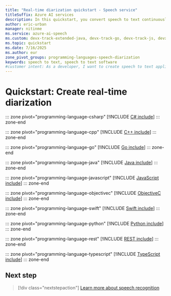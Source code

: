 ```yaml
---
title: "Real-time diarization quickstart - Speech service"
titleSuffix: Azure AI services
description: In this quickstart, you convert speech to text continuously from a file. The Speech service transcribes the speech and identifies one or more speakers.
author: eric-urban
manager: nitinme
ms.service: azure-ai-speech
ms.custom: devx-track-extended-java, devx-track-go, devx-track-js, devx-track-python
ms.topic: quickstart
ms.date: 7/16/2025
ms.author: eur
zone_pivot_groups: programming-languages-speech-diarization
keywords: speech to text, speech to text software
#customer intent: As a developer, I want to create speech to text applications that use diarization to identify speakers in multiple person conversations.
---
```


# Quickstart: Create real-time diarization

::: zone pivot="programming-language-csharp"
[!INCLUDE [C# include](includes/quickstarts/stt-diarization/csharp.md)]
::: zone-end

::: zone pivot="programming-language-cpp"
[!INCLUDE [C++ include](includes/quickstarts/stt-diarization/cpp.md)]
::: zone-end

::: zone pivot="programming-language-go"
[!INCLUDE [Go include](includes/quickstarts/stt-diarization/go.md)]
::: zone-end

::: zone pivot="programming-language-java"
[!INCLUDE [Java include](includes/quickstarts/stt-diarization/java.md)]
::: zone-end

::: zone pivot="programming-language-javascript"
[!INCLUDE [JavaScript include](includes/quickstarts/stt-diarization/javascript.md)]
::: zone-end

::: zone pivot="programming-language-objectivec"
[!INCLUDE [ObjectiveC include](includes/quickstarts/stt-diarization/objectivec.md)]
::: zone-end

::: zone pivot="programming-language-swift"
[!INCLUDE [Swift include](includes/quickstarts/stt-diarization/swift.md)]
::: zone-end

::: zone pivot="programming-language-python"
[!INCLUDE [Python include](includes/quickstarts/stt-diarization/python.md)]
::: zone-end

::: zone pivot="programming-language-rest"
[!INCLUDE [REST include](includes/quickstarts/stt-diarization/rest.md)]
::: zone-end

::: zone pivot="programming-language-typescript"
[!INCLUDE [TypeScript include](includes/quickstarts/stt-diarization/typescript.md)]
::: zone-end

## Next step

> [!div class="nextstepaction"]
> [Learn more about speech recognition](how-to-recognize-speech.md)
